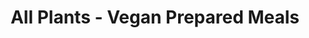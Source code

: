 ---
title: All Plants - Vegan Prepared Meals
url: 'https://allplants.com/'
categories:
  - 1e06ea25-373d-440c-9abd-408710b475d0
countries:
  - gb
tags:
  - reduce
  - health
  - save
description: "Get super tasty and 100% plant-based meals cooked by chefs and delivered straight to your door. Two people getting six meals works out at £5 a meal, which is amazing. Use [this referral link](https://allplants.mention-me.com/me/referee/registerko/48827185/206943008/er/796b4fb5d581862f565aa73f01fe733b8576831c/fe/cw?epr=1) to get £10 off your first box. We'll get £10 off our next box, so we'll spend that saving on trees on [Offset Earth](https://offset.earth/philsturgeon). \U0001F973"
image: null
blueprint: action

---